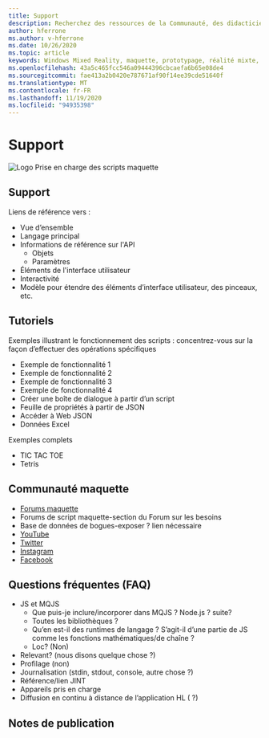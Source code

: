 ```yaml
---
title: Support
description: Recherchez des ressources de la Communauté, des didacticiels, des questions fréquentes et un support technique pour maquette.
author: hferrone
ms.author: v-hferrone
ms.date: 10/26/2020
ms.topic: article
keywords: Windows Mixed Reality, maquette, prototypage, réalité mixte, réalité virtuelle, VR, MR, feedback, Hub de commentaires, bogues
ms.openlocfilehash: 43a5c465fcc546a09444396cbcaefa6b65e08de4
ms.sourcegitcommit: fae413a2b0420e787671af90f14ee39cde51640f
ms.translationtype: MT
ms.contentlocale: fr-FR
ms.lasthandoff: 11/19/2020
ms.locfileid: "94935398"
---
```

# <a name="support"></a>Support

![Logo](../images/MaquetteIcon.png) Prise en charge des scripts maquette

## <a name="support"></a>Support

Liens de référence vers :
* Vue d’ensemble
* Langage principal
* Informations de référence sur l'API
  * Objets
  * Paramètres
* Éléments de l'interface utilisateur
* Interactivité
* Modèle pour étendre des éléments d’interface utilisateur, des pinceaux, etc.

## <a name="tutorials"></a>Tutoriels

Exemples illustrant le fonctionnement des scripts : concentrez-vous sur la façon d’effectuer des opérations spécifiques
* Exemple de fonctionnalité 1
* Exemple de fonctionnalité 2
* Exemple de fonctionnalité 3
* Exemple de fonctionnalité 4
* Créer une boîte de dialogue à partir d’un script
* Feuille de propriétés à partir de JSON
* Accéder à Web JSON
* Données Excel

 Exemples complets
* TIC TAC TOE
* Tetris

## <a name="maquette-community"></a>Communauté maquette

* [Forums maquette](https://steamcommunity.com/app/967490/discussions/)
* Forums de script maquette-section du Forum sur les besoins
* Base de données de bogues-exposer ? lien nécessaire
* [YouTube](https://www.youtube.com/channel/UC3LL920zxSo16CmmmVCntxw)
* [Twitter](https://twitter.com/MadeInMaquette)
* [Instagram](https://www.instagram.com/microsoftmaquette/)
* [Facebook](https://www.facebook.com/MicrosoftMaquette/)

## <a name="faq"></a>Questions fréquentes (FAQ)

* JS et MQJS
  * Que puis-je inclure/incorporer dans MQJS ? Node.js ? suite?
  * Toutes les bibliothèques ?
  * Qu’en est-il des runtimes de langage ? S’agit-il d’une partie de JS comme les fonctions mathématiques/de chaîne ?
  * Loc? (Non)
* Relevant? (nous disons quelque chose ?)
* Profilage (non)
* Journalisation (stdin, stdout, console, autre chose ?)
* Référence/lien JINT
* Appareils pris en charge
* Diffusion en continu à distance de l’application HL ( ?)

## <a name="release-notes"></a>Notes de publication


